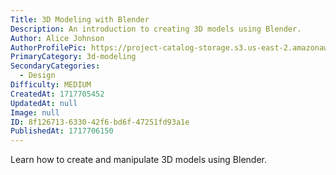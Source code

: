 ```yaml
---
Title: 3D Modeling with Blender
Description: An introduction to creating 3D models using Blender.
Author: Alice Johnson
AuthorProfilePic: https://project-catalog-storage.s3.us-east-2.amazonaws.com/images/pfp.png
PrimaryCategory: 3d-modeling
SecondaryCategories:
  - Design
Difficulty: MEDIUM
CreatedAt: 1717705452
UpdatedAt: null
Image: null
ID: 8f126713-6330-42f6-bd6f-47251fd93a1e
PublishedAt: 1717706150
---
```


Learn how to create and manipulate 3D models using Blender.
